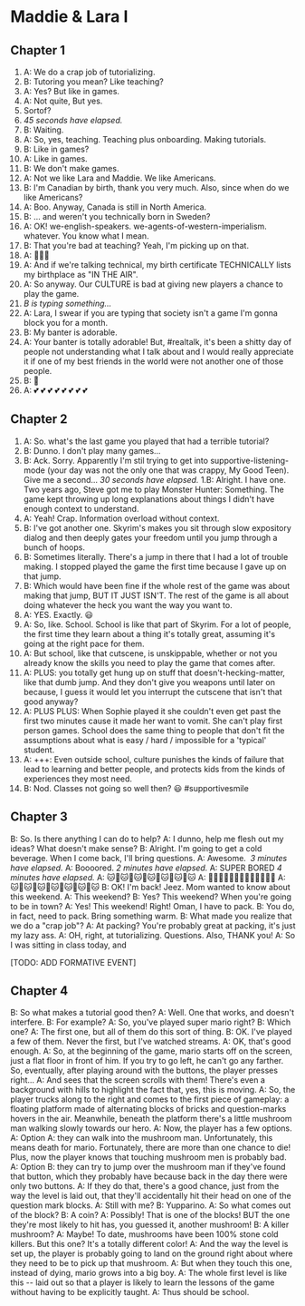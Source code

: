 # Maddie & Lara I #

## Chapter 1 ##
1. A: We do a crap job of tutorializing.
1. B: Tutoring you mean? Like teaching?
1. A: Yes? But like in games.
1. A: Not quite, But yes.
1. Sortof?
1. *45 seconds have elapsed.*
1. B: Waiting.
1. A: So, yes, teaching. Teaching plus onboarding. Making tutorials.
1. B: Like in games?
1. A: Like in games.
1. B: We don't make games.
1. A: Not we like Lara and Maddie. We like Americans.
1. B: I'm Canadian by birth, thank you very much. Also, since when do we like Americans?
1. A: Boo. Anyway, Canada is still in North America.
1. B: ... and weren't you technically born in Sweden?
1. A: OK! we-english-speakers. we-agents-of-western-imperialism. whatever. You know what I mean.
1. B: That you're bad at teaching? Yeah, I'm picking up on that.
1. A: 💩😡💩
1. A: And if we're talking technical, my birth certificate TECHNICALLY lists my birthplace as "IN THE AIR".
1. A: So anyway. Our CULTURE is bad at giving new players a chance to play the game. 
1. *B is typing something...*
1. A: Lara, I swear if you are typing that society isn't a game I'm gonna block you for a month. 
1. B: My banter is adorable.
1. A: Your banter is totally adorable! But, #realtalk, it's been a shitty day of people not understanding what I talk about and I would really appreciate it if one of my best friends in the world were not another one of those people.
1. B: 🙇
1. A: 💕 💕 💕 💕 💕 💕 💕 💕 

## Chapter 2 ##
1. A: So. what's the last game you played that had a terrible tutorial?
1. B: Dunno. I don't play many games...
1. B: Ack. Sorry. Apparently I'm stil trying to get into supportive-listening-mode (your day was not the only one that was crappy, My Good Teen). Give me a second...
*30 seconds have elapsed.*
1.B: Alright. I have one. Two years ago, Steve got me to play Monster Hunter: Something. The game kept throwing up long explanations about things I didn't have enough context to understand. 
1. A: Yeah! Crap. Information overload without context.
1. B: I've got another one. Skyrim's makes you sit through slow expository dialog and then deeply gates your freedom until you jump through a bunch of hoops.
1. B: Sometimes literally. There's a jump in there that I had a lot of trouble making. I stopped played the game the first time because I gave up on that jump. 
1. B: Which would have been fine if the whole rest of the game was about making that jump, BUT IT JUST ISN'T. The rest of the game is all about doing whatever the heck you want the way you want to.
1. A: YES. Exactly. :smiley:
1. A: So, like. School. School is like that part of Skyrim. For a lot of people, the first time they learn about a thing it's totally great, assuming it's going at the right pace for them. 
1. A: But school, like that cutscene, is unskippable, whether or not you already know the skills you need to play the game that comes after.
1. A: PLUS: you totally get hung up on stuff that doesn't-hecking-matter, like that dumb jump. And they don't give you weapons until later on because, I guess it would let you interrupt the cutscene that isn't that good anyway?
1. A: PLUS PLUS: When Sophie played it she couldn't even get past the first two minutes cause it made her want to vomit. She can't play first person games. School does the same thing to people that don't fit the assumptions about what is easy / hard / impossible for a 'typical' student.
1. A: +++: Even outside school, culture punishes the kinds of failure that lead to learning and better people, and protects kids from the kinds of experiences they most need.
1. B: Nod. Classes not going so well then? :smiley: #supportivesmile

## Chapter 3 ##
B: So. Is there anything I can do to help?
A: I dunno, help me flesh out my ideas? What doesn't make sense?
B: Alright. I'm going to get a cold beverage. When I come back, I'll bring questions.
A: Awesome. 
*3 minutes have elapsed.*
A: Boooored.
*2 minutes have elapsed.*
A: SUPER BORED
*4 minutes have elapsed.*
A: 🐱🐶🐱🐶🐱🐶🐱🐶🐱🐶🐱🐶🐱
A: 🐶🐱🐶🐱🐶🐱🐶🐱🐶🐱🐶🐱🐶
A: 🐱🐶🐱🐶🐱🐶🐱🐶🐱🐶🐱🐶🐱
B: OK! I'm back! Jeez. Mom wanted to know about this weekend.
A: This weekend?
B: Yes? This weekend? When you're going to be in town?
A: Yes! This weekend! Right! Oman, I have to pack.
B: You do, in fact, need to pack. Bring something warm.
B: What made you realize that we do a "crap job"?
A: At packing? You're probably great at packing, it's just my lazy ass.
A: OH, right, at tutorializing. Questions. Also, THANK you! 
A: So I was sitting in class today, and 

[TODO: ADD FORMATIVE EVENT]

## Chapter 4 ##
B: So what makes a tutorial good then?
A: Well. One that works, and doesn't interfere.
B: For example?
A: So, you've played super mario right?
B: Which one?
A: The first one, but all of them do this sort of thing.
B: OK. I've played a few of them. Never the first, but I've watched streams.
A: OK, that's good enough. 
A: So, at the beginning of the game, mario starts off on the screen, just a flat floor in front of him. If you try to go left, he can't go any farther. So, eventually, after playing around with the buttons, the player presses right...
A: And sees that the screen scrolls with them! There's even a background with hills to highlight the fact that, yes, this is moving.
A: So, the player trucks along to the right and comes to the first piece of gameplay: a floating platform made of alternating blocks of bricks and question-marks hovers in the air. Meanwhile, beneath the platform there's a little mushroom man walking slowly towards our hero.
A: Now, the player has a few options. 
A: Option A: they can walk into the mushroom man. Unfortunately, this means death for mario. Fortunately, there are more than one chance to die! Plus, now the player knows that touching mushroom men is probably bad.
A: Option B: they can try to jump over the mushroom man if they've found that button, which they probably have because back in the day there were only two buttons.
A: If they do that, there's a good chance, just from the way the level is laid out, that they'll accidentally hit their head on one of the question mark blocks. 
A: Still with me?
B: Yupparino.
A: So what comes out of the block?
B: A coin?
A: Possibly! That is one of the blocks! BUT the one they're most likely to hit has, you guessed it, another mushroom!
B: A killer mushroom?
A: Maybe! To date, mushrooms have been 100% stone cold killers. But this one? It's a totally different color! 
A: And the way the level is set up, the player is probably going to land on the ground right about where they need to be to pick up that mushroom.
A: But when they touch this one, instead of dying, mario grows into a big boy. 
A: The whole first level is like this -- laid out so that a player is likely to learn the lessons of the game without having to be explicitly taught.
A: Thus should be school.